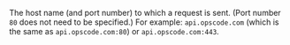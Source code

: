 The host name (and port number) to which a request is sent. (Port number
`80` does not need to be specified.) For example: `api.opscode.com`
(which is the same as `api.opscode.com:80`) or `api.opscode.com:443`.